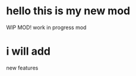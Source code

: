 hello this is my new mod
========================

WIP MOD!
work in progress mod

i will add
==========
new features